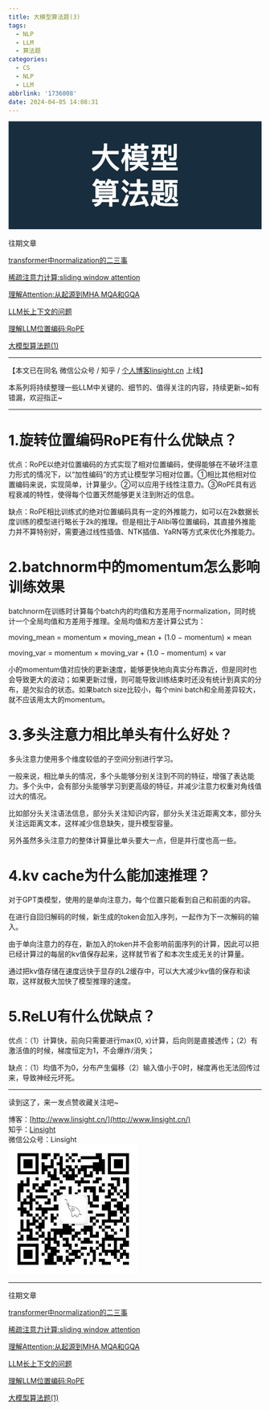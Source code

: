 ```yaml
---
title: 大模型算法题(3)
tags:
  - NLP
  - LLM
  - 算法题
categories:
  - CS
  - NLP
  - LLM
abbrlink: '1736008'
date: 2024-04-05 14:08:31
---
```


![](/images/cover.png)  

往期文章

[transformer中normalization的二三事](http://www.linsight.cn/6a40bfa5.html)

[稀疏注意力计算:sliding window attention](http://www.linsight.cn/c61d17e3.html)

[理解Attention:从起源到MHA,MQA和GQA](http://www.linsight.cn/3dc22f96.html)

[LLM长上下文的问题](http://www.linsight.cn/c4da56c0.html)  

[理解LLM位置编码:RoPE](http://www.linsight.cn/a051710f.html)

[大模型算法题(1)](http://www.linsight.cn/3345028a.html)

***  

【本文已在同名 微信公众号 / 知乎 / [个人博客linsight.cn](http://www.linsight.cn/) 上线】  

本系列将持续整理一些LLM中关键的、细节的、值得关注的内容，持续更新~如有错漏，欢迎指正~

***  

# 1.旋转位置编码RoPE有什么优缺点？  

优点：RoPE以绝对位置编码的方式实现了相对位置编码，使得能够在不破坏注意力形式的情况下，以“加性编码”的方式让模型学习相对位置。①相比其他相对位置编码来说，实现简单，计算量少。②可以应用于线性注意力。③RoPE具有远程衰减的特性，使得每个位置天然能够更关注到附近的信息。  

缺点：RoPE相比训练式的绝对位置编码具有一定的外推能力，如可以在2k数据长度训练的模型进行略长于2k的推理。但是相比于Alibi等位置编码，其直接外推能力并不算特别好，需要通过线性插值、NTK插值、YaRN等方式来优化外推能力。  

# 2.batchnorm中的momentum怎么影响训练效果  

batchnorm在训练时计算每个batch内的均值和方差用于normalization，同时统计一个全局均值和方差用于推理。全局均值和方差计算公式为：  

moving_mean = momentum × moving_mean + (1.0 − momentum) × mean  

moving_var = momentum × moving_var + (1.0 − momentum) × var  

小的momentum值对应快的更新速度，能够更快地向真实分布靠近，但是同时也会导致更大的波动；如果更新过慢，则可能导致训练结束时还没有统计到真实的分布，是欠拟合的状态。如果batch size比较小，每个mini batch和全局差异较大，就不应该用太大的momentum。  

# 3.多头注意力相比单头有什么好处？  

多头注意力使用多个维度较低的子空间分别进行学习。  

一般来说，相比单头的情况，多个头能够分别关注到不同的特征，增强了表达能力。多个头中，会有部分头能够学习到更高级的特征，并减少注意力权重对角线值过大的情况。  

比如部分头关注语法信息，部分头关注知识内容，部分头关注近距离文本，部分头关注远距离文本，这样减少信息缺失，提升模型容量。  

另外虽然多头注意力的整体计算量比单头要大一点，但是并行度也高一些。  

# 4.kv cache为什么能加速推理？  

对于GPT类模型，使用的是单向注意力，每个位置只能看到自己和前面的内容。  

在进行自回归解码的时候，新生成的token会加入序列，一起作为下一次解码的输入。  

由于单向注意力的存在，新加入的token并不会影响前面序列的计算，因此可以把已经计算过的每层的kv值保存起来，这样就节省了和本次生成无关的计算量。  

通过把kv值存储在速度远快于显存的L2缓存中，可以大大减少kv值的保存和读取，这样就极大加快了模型推理的速度。  

# 5.ReLU有什么优缺点？  

优点：（1）计算快，前向只需要进行max(0, x)计算，后向则是直接透传；（2）有激活值的时候，梯度恒定为1，不会爆炸/消失；  

缺点：（1）均值不为0，分布产生偏移（2）输入值小于0时，梯度再也无法回传过来，导致神经元坏死。  

***  

读到这了，来一发点赞收藏关注吧~

博客：[http://www.linsight.cn/](http://www.linsight.cn/)  
知乎：[Linsight](https://www.zhihu.com/people/us4ever)  
微信公众号：Linsight  
![](/images/qrcode.jpg)  

***  

往期文章

[transformer中normalization的二三事](http://www.linsight.cn/6a40bfa5.html)

[稀疏注意力计算:sliding window attention](http://www.linsight.cn/c61d17e3.html)

[理解Attention:从起源到MHA,MQA和GQA](http://www.linsight.cn/3dc22f96.html)

[LLM长上下文的问题](http://www.linsight.cn/c4da56c0.html)  

[理解LLM位置编码:RoPE](http://www.linsight.cn/a051710f.html)

[大模型算法题(1)](http://www.linsight.cn/3345028a.html)  

